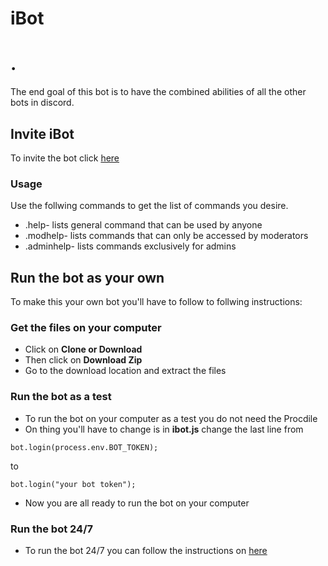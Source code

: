 # iBot
# .
The end goal of this bot is to have the combined abilities of all the other bots in discord.

## Invite iBot

To invite the bot click [here](https://discordapp.com/oauth2/authorize?client_id=512775035036106782&scope=bot&permissions=2146958591)

### Usage

Use the follwing commands to get the list of commands you desire.

* .help- lists general command that can be used by anyone
* .modhelp- lists commands that can only be accessed by moderators
* .adminhelp- lists commands exclusively for admins

## Run the bot as your own
To make this your own bot you'll have to follow to follwing instructions:

### Get the files on your computer
* Click on **Clone or Download**
* Then click on **Download Zip**
* Go to the download location and extract the files

### Run the bot as a test
* To run the bot on your computer as a test you do not need the Procdile
* On thing you'll have to change is in **ibot.js** change the last line from
```
bot.login(process.env.BOT_TOKEN);
```
to
```
bot.login("your bot token");
```
* Now you are all ready to run the bot on your computer

### Run the bot 24/7
* To run the bot 24/7 you can follow the instructions on [here](https://www.youtube.com/watch?v=NM8IMyqpvqU)
